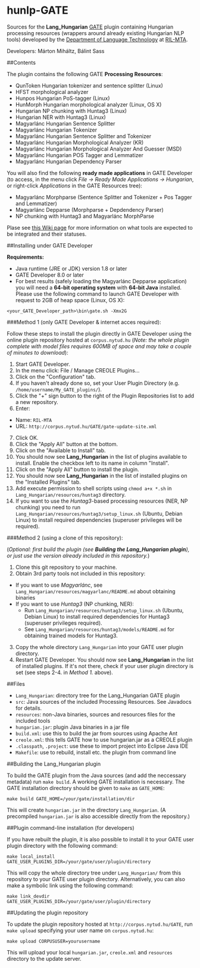 # hunlp-GATE

Sources for the **Lang_Hungarian** [GATE](http://gate.ac.uk/) plugin containing Hungarian processing resources (wrappers around already existing Hungarian NLP tools) developed by the [Department of Language Technology](http://www.nytud.hu/oszt/nyte/index.html) at [RIL-MTA](http://www.nytud.hu/).

Developers: Márton Miháltz, Bálint Sass

##Contents

The plugin contains the following GATE **Processing Resources**:

* QunToken Hungarian tokenizer and sentence splitter (Linux)
* HFST morphological analyzer
* Hunpos Hungarian PoS-tagger (Linux)
* HunMorph Hungarian morphological analyzer (Linux, OS X)
* Hungarian NP chunking with Huntag3 (Linux)
* Hungarian NER with Huntag3 (Linux)
* Magyarlánc Hungarian Sentence Splitter
* Magyarlánc Hungarian Tokenizer
* Magyarlánc Hungarian Sentence Splitter and Tokenizer
* Magyarlánc Hungarian Morphological Analyzer (KR)
* Magyarlánc Hungarian Morphological Analyzer And Guesser (MSD)
* Magyarlánc Hungarian POS Tagger and Lemmatizer
* Magyarlánc Hungarian Dependency Parser

You will also find the following **ready made applications** in GATE Developer (to access, in the menu click *File -> Ready Made Applications -> Hungarian*, or right-click *Applications* in the GATE Resources tree):

* Magyarlánc Morphparse (Sentence Splitter and Tokenizer + Pos Tagger and Lemmatizer)
* Magyarlánc Depparse (Morphparse + Depdendency Parser)
* NP chunking with Huntag3 and Magyarlánc MorphParse

Plase see [this Wiki page](https://github.com/dlt-rilmta/hunlp-GATE/wiki/Hungarian-NLP-Tools-GATE-Integration) for more information on what tools are expected to be integrated and their statuses.

##Installing under GATE Developer

**Requirements:**

* Java runtime (JRE or JDK) version 1.8 or later
* GATE Developer 8.0 or later
* For best results (safely loading the Magyarlánc Depparse application) you will need a **64-bit operating system** with **64-bit Java** installed. Please use the following command to launch GATE Developer with request to 2GB of heap space (Linux, OS X):


 ```
 <your_GATE_Developer_path>\bin\gate.sh -Xmx2G
 ```

###Method 1 (only GATE Developer & internet acces required):

Follow these steps to install the plugin directly in GATE Developer using the online plugin repository hosted at `corpus.nytud.hu` (*Note: the whole plugin complete with model files requires 600MB of space and may take a couple of minutes to download*):

1. Start GATE Developer.
2. In the menu click: File / Manage CREOLE Plugins...
3. Click on the "Configuration" tab.
4. If you haven't already done so, set your User Plugin Directory (e.g. `/home/username/My_GATE_plugins/`).
5. Click the "+" sign button to the right of the Plugin Repositories list to add a new repository.
6. Enter:
 * Name: `RIL-MTA`
 * URL: `http://corpus.nytud.hu/GATE/gate-update-site.xml`
7. Click OK.
8. Click the "Apply All" button at the bottom.
9. Click on the "Available to Install" tab.
10. You should now see **Lang_Hungarian** in the list of plugins available to install. Enable the checkbox left to its name in column "Install".
11. Click on the "Apply All" button to install the plugin. 
12. You should now see **Lang_Hungarian** in the list of installed plugins on the "Installed Plugins" tab.
13. Add execute permission to shell scripts using `chmod a+x *.sh` in `Lang_Hungarian/resources/huntag3` directory. 
14. If you want to use the *Huntag3*-based processing resources (NER, NP chunking) you need to run `Lang_Hungarian/resources/huntag3/setup_linux.sh` (Ubuntu, Debian Linux) to install required dependencies (superuser privileges will be required).

###Method 2 (using a clone of this repository):

(*Optional: first build the plugin (see __Building the Lang_Hungarian plugin__), or just use the version already included in this repository.*)

1. Clone this git repository to your machine.
2. Obtain 3rd party tools not included in this repository:
  * If you want to use *Magyarlánc*, see `Lang_Hungarian/resources/magyarlanc/README.md` about obtaining binaries
  * If you want to use *Huntag3* (NP chunking, NER):
    * Run `Lang_Hungarian/resources/huntag3/setup_linux.sh` (Ubuntu, Debian Linux) to install required dependencies for Huntag3 (superuser privileges required).
    * See `Lang_Hungarian/resources/huntag3/models/README.md` for obtaining trained models for Huntag3.
3. Copy the whole directory `Lang_Hungarian` into your GATE user plugin directory.
4. Restart GATE Developer. You should now see **Lang_Hungarian** in the list of installed plugins.
   If it's not there, check if your user plugin directory is set (see steps 2-4. in *Method 1.* above).

##Files

* `Lang_Hungarian`: directory tree for the Lang_Hungarian GATE plugin
 * `src`: Java sources of the included Processing Resources. See Javadocs for details.
 * `resources`: non-Java binaries, sources and resources files for the included tools
 * `hungarian.jar`: plugin Java binaries in a jar file
 * `build.xml`: use this to build the jar from sources using Apache Ant
 * `creole.xml`: this tells GATE how to use hungarian.jar as a CREOLE plugin
 * `.classpath`, `.project`: use these to import project into Eclipse Java IDE
* `Makefile`: use to rebuild, install etc. the plugin from command line

##Building the Lang_Hungarian plugin

To build the GATE plugin from the Java sources
(and add the neccessary metadata) run `make build`.
A working GATE installation is necessary.
The GATE installation directory should be given to `make` as `GATE_HOME`:

```
make build GATE_HOME=/your/gate/installation/dir
```

This will create `hungarian.jar` in the directory `Lang_Hungarian`.
(A precompiled `hungarian.jar` is also accessible directly from the repository.)

##Plugin command-line installation (for developers)

If you have rebuilt the plugin, it is also possible to install it to your GATE user plugin directory with the
following command:

```
make local_install GATE_USER_PLUGINS_DIR=/your/gate/user/plugin/directory
```

This will copy the whole directory tree under `Lang_Hungarian/` from this repository to your GATE user plugin directory. Alternatively, you can also make a symbolic link using the following command:

```
make link_devdir GATE_USER_PLUGINS_DIR=/your/gate/user/plugin/directory
```

##Updating the plugin repository

To update the plugin repository  hosted at `http://corpus.nytud.hu/GATE`,
run `make upload` specifying your user name on `corpus.nytud.hu`:

```
make upload CORPUSUSER=yourusername
```

This will upload your local `hungarian.jar`, `creole.xml` and `resources` directory
to the update server.
